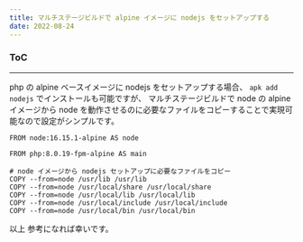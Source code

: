 ```yaml
---
title: マルチステージビルドで alpine イメージに nodejs をセットアップする
date: 2022-08-24
---
```


<div class="toc">
<div class="toc-content">
<h3 class="menu-label">ToC</h3>
<!-- toc -->
</div>
</div>

---

php の alpine ベースイメージに nodejs をセットアップする場合、
`apk add nodejs` でインストールも可能ですが、
マルチステージビルドで node の alpine イメージから node を動作させるのに必要なファイルをコピーすることで実現可能なので設定がシンプルです。

<!-- more -->

```
FROM node:16.15.1-alpine AS node

FROM php:8.0.19-fpm-alpine AS main

# node イメージから nodejs セットアップに必要なファイルをコピー
COPY --from=node /usr/lib /usr/lib
COPY --from=node /usr/local/share /usr/local/share
COPY --from=node /usr/local/lib /usr/local/lib
COPY --from=node /usr/local/include /usr/local/include
COPY --from=node /usr/local/bin /usr/local/bin
```

以上
参考になれば幸いです。
